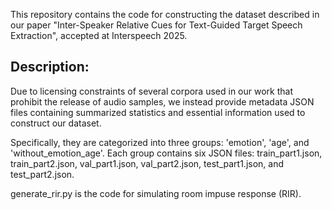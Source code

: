
This repository contains the code for constructing the dataset described in our paper "Inter-Speaker Relative Cues for Text-Guided Target Speech Extraction", accepted at Interspeech 2025.

Description:
-
Due to licensing constraints of several corpora used in our work that prohibit the release of audio samples, we instead provide metadata JSON files 
containing summarized statistics and essential information used to construct our dataset.

Specifically, they are categorized into three groups: 'emotion', 'age', and 'without_emotion_age'. 
Each group contains six JSON files: train_part1.json, train_part2.json, val_part1.json, val_part2.json, test_part1.json, and test_part2.json.


generate_rir.py is the code for simulating room impuse response (RIR).



